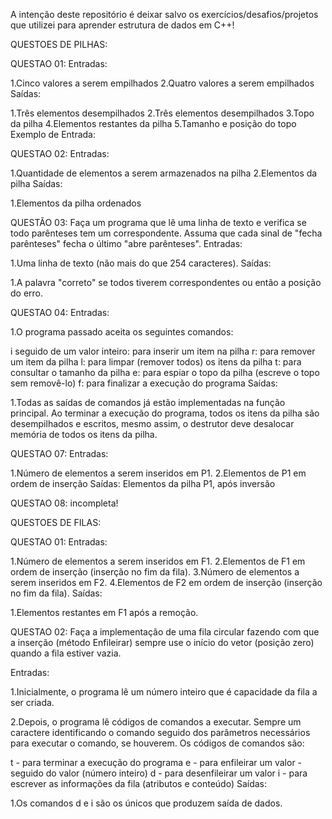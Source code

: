 A intenção deste repositório é deixar salvo os exercícios/desafios/projetos que utilizei para aprender estrutura de dados em C++!

QUESTOES DE PILHAS:

QUESTAO 01:
Entradas:

1.Cinco valores a serem empilhados
2.Quatro valores a serem empilhados
Saídas:

1.Três elementos desempilhados
2.Três elementos desempilhados
3.Topo da pilha
4.Elementos restantes da pilha
5.Tamanho e posição do topo
Exemplo de Entrada:


QUESTAO 02:
Entradas:

1.Quantidade de elementos a serem armazenados na pilha
2.Elementos da pilha
Saídas:

1.Elementos da pilha ordenados


QUESTÃO 03:
Faça um programa que lê uma linha de texto e verifica se todo parênteses tem um correspondente. Assuma que cada sinal de "fecha parênteses" fecha o último "abre parênteses".
Entradas:

1.Uma linha de texto (não mais do que 254 caracteres).
Saídas:

1.A palavra "correto" se todos tiverem correspondentes ou então a posição do erro.


QUESTAO 04:
Entradas:

1.O programa passado aceita os seguintes comandos:

i seguido de um valor inteiro: para inserir um item na pilha
r: para remover um item da pilha
l: para limpar (remover todos) os itens da pilha
t: para consultar o tamanho da pilha
e: para espiar o topo da pilha (escreve o topo sem removê-lo)
f: para finalizar a execução do programa
Saídas:

1.Todas as saídas de comandos já estão implementadas na função principal. Ao terminar a execução do programa, todos os itens da pilha são desempilhados e escritos, mesmo assim, o destrutor deve desalocar memória de todos os itens da pilha.


QUESTAO 07:
Entradas:

1.Número de elementos a serem inseridos em P1.
2.Elementos de P1 em ordem de inserção
Saídas:
Elementos da pilha P1, após inversão

QUESTAO 08:
incompleta!

QUESTOES DE FILAS:

QUESTAO 01:
Entradas:

1.Número de elementos a serem inseridos em F1.
2.Elementos de F1 em ordem de inserção (inserção no fim da fila).
3.Número de elementos a serem inseridos em F2.
4.Elementos de F2 em ordem de inserção (inserção no fim da fila).
Saídas:

1.Elementos restantes em F1 após a remoção.


QUESTAO 02:
Faça a implementação de uma fila circular fazendo com que a inserção (método Enfileirar) sempre use o início do vetor (posição zero) quando a fila estiver vazia.

Entradas:

1.Inicialmente, o programa lê um número inteiro que é capacidade da fila a ser criada.

2.Depois, o programa lê códigos de comandos a executar. Sempre um caractere identificando o comando seguido dos parâmetros necessários para executar o comando, se houverem. Os códigos de comandos são:

t - para terminar a execução do programa
e - para enfileirar um valor - seguido do valor (número inteiro)
d - para desenfileirar um valor
i - para escrever as informações da fila (atributos e conteúdo)
Saídas:

1.Os comandos d e i são os únicos que produzem saída de dados.
